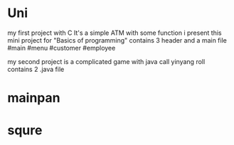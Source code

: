 # Uni
my first project with C 
It's a simple ATM with some function 
i present this mini project for "Basics of programming" 
contains 3 header and a main file 
#main
#menu
#customer
#employee

my second project is a complicated game with java call yinyang roll
contains 2 .java file 
# mainpan
# squre
